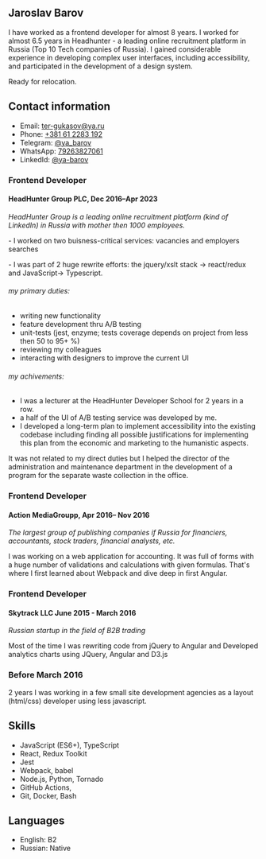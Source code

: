 Jaroslav Barov
---

I have worked as a frontend developer for almost 8 years. I worked for almost 6.5 years in Headhunter - a leading online recruitment platform in Russia (Top 10 Tech companies of Russia). I gained considerable experience in developing complex user interfaces, including accessibility, and participated in the development of a design system.

Ready for relocation.

## Contact information

-   Email: [ter-gukasov@ya.ru](mailto:ter-gukasov@ya.ru)
-   Phone: [+381 61 2283 192](call:+381612283192)
-   Telegram: [@ya_barov](https://t.me/ya_barov)
-   WhatsApp: [79263827061](https://wa.me/79263827061)
-   LinkedId: [@ya-barov](https://www.linkedin.com/in/ya-barov)

### Frontend Developer

#### HeadHunter Group PLC, Dec 2016–Apr 2023

_HeadHunter Group is a leading online recruitment platform (kind of LinkedIn) in Russia with mother then 1000 employees._

\- I worked on two buisness-critical services: vacancies and employers searches

\- I was part of 2 huge rewrite efforts: the jquery/xslt stack -> react/redux and JavaScript-> Typescript.

###### my primary duties:

-   writing new functionality
-   feature development thru A/B testing
-   unit-tests (jest, enzyme; tests coverage depends on project from less then 50 to 95+ %)
-   reviewing my colleagues
-   interacting with designers to improve the current UI

###### my achivements:

-   I was a lecturer at the HeadHunter Developer School for 2 years in a row.
-   a half of the UI of A/B testing service was developed by me.
-   I developed a long-term plan to implement accessibility into the existing codebase including finding all possible justifications for implementing this plan from the economic and marketing to the humanistic aspects.

It was not related to my direct duties but I helped the director of the administration and maintenance department in the development of a program for the separate waste collection in the office.

### Frontend Developer

#### Action MediaGroupp, Apr 2016– Nov 2016

_The largest group of publishing companies if Russia for financiers, accountants, stock traders, financial analysts, etc._

I was working on a web application for accounting. It was full of forms with a huge number of validations and calculations with given formulas. That's where I first learned about Webpack and dive deep in first Angular.

### Frontend Developer

#### Skytrack LLC June 2015 - March 2016

_Russian startup in the field of B2B trading_

Most of the time I was rewriting code from jQuery to Angular and Developed analytics charts using JQuery, Angular and D3.js

### Before March 2016

2 years I was working in a few small site development agencies as a layout (html/css) developer using less javascript.

## Skills

-   JavaScript (ES6+), TypeScript
-   React, Redux Toolkit
-   Jest
-   Webpack, babel
-   Node.js, Python, Tornado
-   GitHub Actions,
-   Git, Docker, Bash

## Languages

-   English: B2
-   Russian: Native
